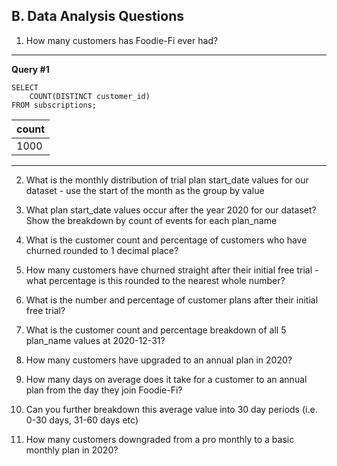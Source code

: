 ## B. Data Analysis Questions

1. How many customers has Foodie-Fi ever had?

---
**Query #1**

    SELECT 
    	COUNT(DISTINCT customer_id) 
    FROM subscriptions;

| count |
| ----- |
| 1000  |
---

2. What is the monthly distribution of trial plan start_date values for our dataset - use the start of the month as the group by value

3. What plan start_date values occur after the year 2020 for our dataset? Show the breakdown by count of events for each plan_name

4. What is the customer count and percentage of customers who have churned rounded to 1 decimal place?

5. How many customers have churned straight after their initial free trial - what percentage is this rounded to the nearest whole number?

6. What is the number and percentage of customer plans after their initial free trial?

7. What is the customer count and percentage breakdown of all 5 plan_name values at 2020-12-31?

8. How many customers have upgraded to an annual plan in 2020?

9. How many days on average does it take for a customer to an annual plan from the day they join Foodie-Fi?

10. Can you further breakdown this average value into 30 day periods (i.e. 0-30 days, 31-60 days etc)

11. How many customers downgraded from a pro monthly to a basic monthly plan in 2020?
